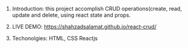 1. Introduction: this project accomplish CRUD operations(create, read, update and delete, using react state and props.

2. LIVE DEMO: https://shahzadsalamat.github.io/react-crud/

3. Techonolgies:
  HTML, CSS
  Reactjs


